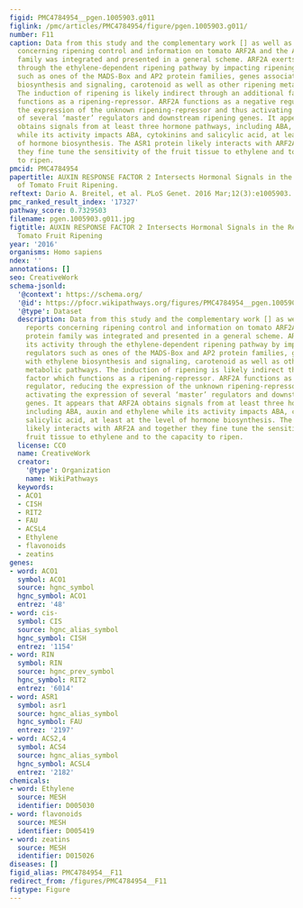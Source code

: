 ```yaml
---
figid: PMC4784954__pgen.1005903.g011
figlink: /pmc/articles/PMC4784954/figure/pgen.1005903.g011/
number: F11
caption: Data from this study and the complementary work [] as well as previous reports
  concerning ripening control and information on tomato ARF2A and the ARF protein
  family was integrated and presented in a general scheme. ARF2A exerts its activity
  through the ethylene-dependent ripening pathway by impacting ripening regulators
  such as ones of the MADS-Box and AP2 protein families, genes associated with ethylene
  biosynthesis and signaling, carotenoid as well as other ripening metabolic pathways.
  The induction of ripening is likely indirect through an additional factor which
  functions as a ripening-repressor. ARF2A functions as a negative regulator, reducing
  the expression of the unknown ripening-repressor and thus activating the expression
  of several ‘master’ regulators and downstream ripening genes. It appears that ARF2A
  obtains signals from at least three hormone pathways, including ABA, auxin and ethylene
  while its activity impacts ABA, cytokinins and salicylic acid, at least at the level
  of hormone biosynthesis. The ASR1 protein likely interacts with ARF2A and together
  they fine tune the sensitivity of the fruit tissue to ethylene and to the capacity
  to ripen.
pmcid: PMC4784954
papertitle: AUXIN RESPONSE FACTOR 2 Intersects Hormonal Signals in the Regulation
  of Tomato Fruit Ripening.
reftext: Dario A. Breitel, et al. PLoS Genet. 2016 Mar;12(3):e1005903.
pmc_ranked_result_index: '17327'
pathway_score: 0.7329503
filename: pgen.1005903.g011.jpg
figtitle: AUXIN RESPONSE FACTOR 2 Intersects Hormonal Signals in the Regulation of
  Tomato Fruit Ripening
year: '2016'
organisms: Homo sapiens
ndex: ''
annotations: []
seo: CreativeWork
schema-jsonld:
  '@context': https://schema.org/
  '@id': https://pfocr.wikipathways.org/figures/PMC4784954__pgen.1005903.g011.html
  '@type': Dataset
  description: Data from this study and the complementary work [] as well as previous
    reports concerning ripening control and information on tomato ARF2A and the ARF
    protein family was integrated and presented in a general scheme. ARF2A exerts
    its activity through the ethylene-dependent ripening pathway by impacting ripening
    regulators such as ones of the MADS-Box and AP2 protein families, genes associated
    with ethylene biosynthesis and signaling, carotenoid as well as other ripening
    metabolic pathways. The induction of ripening is likely indirect through an additional
    factor which functions as a ripening-repressor. ARF2A functions as a negative
    regulator, reducing the expression of the unknown ripening-repressor and thus
    activating the expression of several ‘master’ regulators and downstream ripening
    genes. It appears that ARF2A obtains signals from at least three hormone pathways,
    including ABA, auxin and ethylene while its activity impacts ABA, cytokinins and
    salicylic acid, at least at the level of hormone biosynthesis. The ASR1 protein
    likely interacts with ARF2A and together they fine tune the sensitivity of the
    fruit tissue to ethylene and to the capacity to ripen.
  license: CC0
  name: CreativeWork
  creator:
    '@type': Organization
    name: WikiPathways
  keywords:
  - ACO1
  - CISH
  - RIT2
  - FAU
  - ACSL4
  - Ethylene
  - flavonoids
  - zeatins
genes:
- word: ACO1
  symbol: ACO1
  source: hgnc_symbol
  hgnc_symbol: ACO1
  entrez: '48'
- word: cis-
  symbol: CIS
  source: hgnc_alias_symbol
  hgnc_symbol: CISH
  entrez: '1154'
- word: RIN
  symbol: RIN
  source: hgnc_prev_symbol
  hgnc_symbol: RIT2
  entrez: '6014'
- word: ASR1
  symbol: asr1
  source: hgnc_alias_symbol
  hgnc_symbol: FAU
  entrez: '2197'
- word: ACS2,4
  symbol: ACS4
  source: hgnc_alias_symbol
  hgnc_symbol: ACSL4
  entrez: '2182'
chemicals:
- word: Ethylene
  source: MESH
  identifier: D005030
- word: flavonoids
  source: MESH
  identifier: D005419
- word: zeatins
  source: MESH
  identifier: D015026
diseases: []
figid_alias: PMC4784954__F11
redirect_from: /figures/PMC4784954__F11
figtype: Figure
---
```

